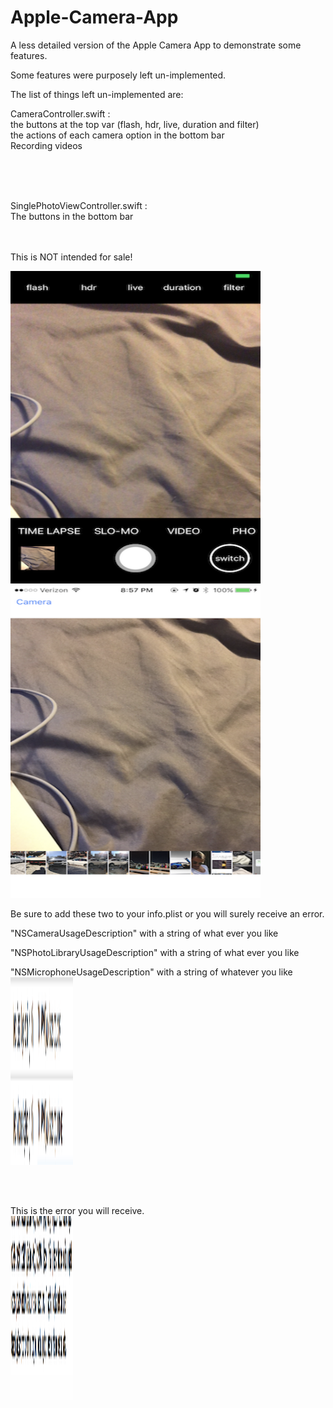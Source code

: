 # Apple-Camera-App

A less detailed version of the Apple Camera App to demonstrate some features.

Some features were purposely left un-implemented.

The list of things left un-implemented are:





CameraController.swift :
<br/>
the buttons at the top var (flash, hdr, live, duration and filter) 
<br/>
the actions of each camera option in the bottom bar
<br/>
Recording videos

<br/>
<br/>
<br/>

SinglePhotoViewController.swift :
<br/>
The buttons in the bottom bar
<br/>
<br/>
<br/>


This is NOT intended for sale!


<img src="image1.png" height = "500" width = "400"/>
<img src="image2.png" height = "500" width = "400"/>


Be sure to add these two to your info.plist or you will surely receive an error.

"NSCameraUsageDescription" with a string of what ever you like

"NSPhotoLibraryUsageDescription" with a string of what ever you like

"NSMicrophoneUsageDescription" with a string of whatever you like
<br/>
<img src="image4.png" style="height: 300px; width: 100px;" />



<br/>
<br />


This is the error you will receive.
<br/>
<img src="image3.png" style="height: 300px; width: 100px;" />
